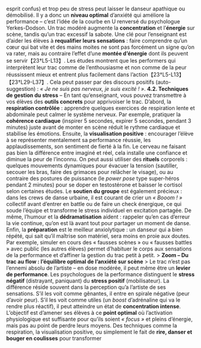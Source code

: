 esprit confus) et trop peu de stress peut laisser le danseur apathique ou démobilisé. Il y a donc un **niveau optimal** d’anxiété qui améliore la performance – c’est l’idée de la courbe en U renversé du psychologue Yerkes-Dodson. Un trac modéré augmente la **concentration** et l’**énergie** sur scène, tandis qu’un trac excessif la sabote. Une clé pour l’enseignant est d’aider les élèves à **requalifier leurs sensations** : faire comprendre qu’un cœur qui bat vite et des mains moites ne sont pas forcément un signe qu’on va rater, mais au contraire l’effet d’une **montée d’énergie** dont ils peuvent se servir【23†L5-L13】. Les études montrent que les performers qui interprètent leur trac comme de l’enthousiasme et non comme de la peur réussissent mieux et entrent plus facilement dans l’action【23†L5-L13】【23†L29-L37】. Cela peut passer par des discours positifs (auto-suggestion) : *« Je ne suis pas nerveux, je suis excité ! »*. **4.2. Techniques de gestion du stress** – En tant qu’enseignant, vous pouvez transmettre à vos élèves des **outils concrets** pour apprivoiser le trac. D’abord, la **respiration contrôlée** : apprendre quelques exercices de respiration lente et abdominale peut calmer le système nerveux. Par exemple, pratiquer la **cohérence cardiaque** (inspirer 5 secondes, expirer 5 secondes, pendant 3 minutes) juste avant de monter en scène réduit le rythme cardiaque et stabilise les émotions. Ensuite, la **visualisation positive** : encourager l’élève à se représenter mentalement sa performance réussie, les applaudissements, son sentiment de fierté à la fin. Le cerveau ne faisant pas bien la différence entre imaginé et réel, cela installe une confiance et diminue la peur de l’inconnu. On peut aussi utiliser des **rituels** corporels : quelques mouvements dynamiques pour évacuer la tension (sautiller, secouer les bras, faire des grimaces pour relâcher le visage), ou au contraire des postures de puissance (le *power pose* type super-héros pendant 2 minutes) pour se doper en testostérone et baisser le cortisol selon certaines études. Le **soutien du groupe** est également précieux : dans les crews de danse urbaine, il est courant de crier un *« Booom ! »* collectif avant d’entrer en battle ou de faire un check énergique, ce qui soude l’équipe et transforme le stress individuel en excitation partagée. De même, l’humour et la **dédramatisation** aident : rappeler qu’en cas d’erreur la vie continue, qu’on est là avant tout pour partager un moment de danse. Enfin, la **préparation** est le meilleur anxiolytique : un danseur qui a bien répété, qui sait qu’il maîtrise son matériel, sera moins en proie aux doutes. Par exemple, simuler en cours des « fausses scènes » ou « fausses battles » avec public (les autres élèves) permet d’habituer le corps aux sensations de la performance et d’affiner la gestion du trac petit à petit. > **Zoom – Du trac au flow : l’équilibre optimal de l’anxiété sur scène** > Le trac n’est pas l’ennemi absolu de l’artiste – en dose modérée, il peut même être un **levier de performance**. Les psychologues de la performance distinguent le **stress négatif** (distrayant, paniquant) du **stress positif** (mobilisateur). La différence réside souvent dans la perception qu’a l’artiste de ses sensations. S’il les voit comme gênantes, il entre en spirale négative (peur d’avoir peur). S’il les voit comme utiles (un *boost* d’adrénaline qui va le rendre plus réactif), il peut atteindre un état de **concentration intense**. L’objectif est d’amener ses élèves à ce **point optimal** où l’activation physiologique est suffisante pour qu’ils soient *« focus »* et pleins d’énergie, mais pas au point de perdre leurs moyens. Des techniques comme la respiration, la visualisation positive, ou simplement le fait de **rire, danser et bouger en coulisses** pour transformer